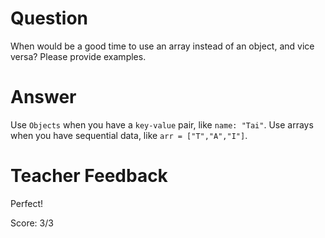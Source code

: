 # Question
When would be a good time to use an array instead of an object, and vice versa? Please provide examples.

# Answer
Use `Objects` when you have a  `key-value` pair, like `name: "Tai"`. Use arrays when you have sequential data, like `arr = ["T","A","I"]`.

# Teacher Feedback

Perfect!

Score: 3/3